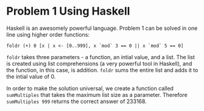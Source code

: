 # Problem 1 Using Haskell 

Haskell is an awesomely powerful language. Problem 1 can be solved in one line using higher order functions: 

    foldr (+) 0 [x | x <- [0..999], x `mod` 3 == 0 || x `mod` 5 == 0]

`foldr` takes three parameters - a function, an intial value, and a list. The list is created using list comprehensions (a very powerful tool in Haskell), and the function, in this case, is addition. `foldr` sums the entire list and adds it to the intial value of 0. 

In order to make the solution universal, we create a function called `sumMultiples` that takes the maximum list size as a parameter. Therefore `sumMultiples 999` returns the correct answer of 233168.  
